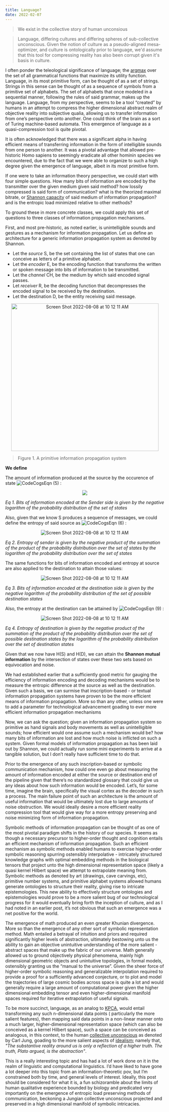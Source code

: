 ```yaml
---
title: Language?
date: 2022-02-07
---
```

 > We exist in the collective story of human unconsious

 > Language, differing cultures and differing spheres of sub-collective unconscious. Given the notion of culture as a pseudo-aligned mesa-optimizer, and culture is ontologically prior to language, we'd assume that this tool for compressing reality has also been corrupt given it's basis in culture.

 I often ponder the teleological significance of language; the [argmax](https://en.wikipedia.org/wiki/Arg_max) over the set of all grammatical functions that maximize its utility function. Language, in its most primitive form, can be thought of as a set of strings. Strings in this sense can be thought of as a sequence of symbols from a primitive set of alphabets. The set of alphabets that once modeled in a sequential manner, following the rules of said grammar, makes up the language. Language, from my perspective, seems to be a tool “created” by humans in an attempt to compress the higher dimensional abstract realm of objective reality into subjective qualia, allowing us to transfer information from one’s perspective onto another. One could think of the brain as a sort of Turing machine-based automata. This emergence of language as a quasi-compression tool is quite pivotal.

 It is often acknowledged that there was a significant alpha in having efficient means of transferring information in the form of intelligible sounds from one person to another. It was a pivotal advantage that allowed pre-historic Homo sapiens to seemingly eradicate all other hominin species we encountered, due to the fact that we were able to organize to such a high degree given the emergence of language, albeit in its most primitive form.

 If one were to take an information theory perspective, we could start with four simple questions. How many bits of information are encoded by the transmitter over the given medium given said method? how lossily compressed is said form of communication? what is the theorized maximal bitrate, or [Shannon capacity](https://en.wikipedia.org/wiki/Channel_capacity) of said medium of information propagation? and is the entropic load minimized relative to other methods?

 To ground these in more concrete classes, we could apply this set of questions to three classes of information propagation mechanisms.

 First, and most pre-historic, as noted earlier, is unintelligible sounds and gestures as a mechanism for information propagation. Let us define an architecture for a generic information propagation system as denoted by Shannon.

- Let the *source* S, be the set containing the list of states that one can conceive as letters of a primitive alphabet.
- Let the *encoder* E, be the encoding function that transforms the written or spoken message into bits of information to be transmitted.
- Let the *channel* CH, be the medium by which said encoded signal passes.
- Let *receiver* R, be the decoding function that decompresses the encoded signal to be received by the destination.
- Let the destination D, be the entity receiving said message.


<p align="center">
    <img width="467" alt="Screen Shot 2022-08-08 at 10 12 11 AM" src="https://user-images.githubusercontent.com/73560826/194781153-bc4237f3-39af-459b-8887-86a4a6bccc98.png">
</p>

> Figure 1. A primitive information propagation system

**We define**

The amount of information produced at the source by the occurence of state ![CodeCogsEqn (5)](https://user-images.githubusercontent.com/73560826/194964206-ff4316d1-9a2c-43b5-b530-02bd2009d002.svg) :

<p align="center">
    <img src="https://user-images.githubusercontent.com/73560826/194963886-db6436b8-14d0-4e82-b7a9-e392b825a620.svg">
</p>


*Eq 1. Bits of information encoded at the Sender side is given by the negative logarithm of the probability distribution of the set of states*

Also, given that we know S produces a sequence of messages, we could define the entropy of said source as ![CodeCogsEqn (6)](https://user-images.githubusercontent.com/73560826/194964924-b2264ff0-86b2-40ff-8a6c-867cc911ec0b.svg)
:

<p align="center">
    <img alt="Screen Shot 2022-08-08 at 10 12 11 AM" src="https://user-images.githubusercontent.com/73560826/194964941-aa3ed967-4106-40c4-83b2-7ec83bc726b1.svg">
</p>

*Eq 2. Entropy of sender is given by the negative product of the summation of the product of the probability distribution over the set of states by the logarithm of the probability distribution over the set of states*

The same functions for bits of information encoded and entropy at source are also applied to the destination to attain those values:

<p align="center">
    <img alt="Screen Shot 2022-08-08 at 10 12 11 AM" src="https://user-images.githubusercontent.com/73560826/194965332-c5773c47-32e6-4616-8690-4f6d25929c11.svg">
</p>

*Eq 3. Bits of information encoded at the destination side is given by the negative logarithm of the probability distribution of the set of possible destination states*

Also, the entropy at the destination can be attained by ![CodeCogsEqn (9)](https://user-images.githubusercontent.com/73560826/194965394-dcdc6960-587f-4663-ae25-a54d9cdd6a36.svg)
:

<p align="center">
    <img alt="Screen Shot 2022-08-08 at 10 12 11 AM" src="https://user-images.githubusercontent.com/73560826/194965408-10ea7c75-98e0-4edf-8b27-0c41eb151f78.svg">
</p>

*Eq 4. Entropy of destination is given by the negative product of the summation of the product of the probability distribution over the set of possible destination states by the logarithm of the probability distribution over the set of destination states*

Given that we now have H(S) and H(D), we can attain the **Shannon mutual information** by the intersection of states over these two sets based on equivocation and noise.

We had established earlier that a sufficiently good metric for gauging the efficiency of information encoding and decoding mechanisms would be to measure the entropic difference at the source as well as the destination. Given such a basis, we can surmise that inscription-based - or textual information propagation systems have proven to be the more efficient means of information propagation. More so than any other, unless one were to add a parameter for technological advancement goading to ever more efficient information propagation mechanisms



Now, we can ask the question; given an information propagation system so primitive as hand signals and body movements as well as unintelligible sounds; how efficient would one assume such a mechanism would be? how many bits of information are lost and how much noise is inflicted on such a system. Given formal models of information propagation as has been laid out by Shannon, we could actually run some mini experiments to arrive at a tangible solution, but I don’t really have sufficient time to do that.

Prior to the emergence of any such inscription-based or symbolic communication mechanism, how could one even go about measuring the amount of information encoded at either the source or destination end of the pipeline given that there’s no standardized glossary that could give us any ideas about how such information would be encoded. Let’s, for some time, imagine the brain, specifically the visual cortex as the decoder in such a process. The main failure point of such an architecture is the amount of useful information that would be ultimately lost due to large amounts of noise obstruction. We would ideally desire a more efficient reality compression tool that would give way for a more entropy preserving and noise minimizing form of information propagation.


Symbolic methods of information propagation can be thought of as one of the most pivotal paradigm shifts in the history of our species. It seems as though a necessary precursor to higher-order thought and cognition entails an efficient mechanism of information propagation. Such an efficient mechanism as symbolic methods enabled humans to exercise higher-order symbolic reasoning spurring ostensibly interpolative - intricately structured knowledge graphs with optimal embedding methods in the biological tensors that project unto the high dimensional representation space (likely a quasi kernel Hilbert space) we attempt to extrapolate meaning from. Symbolic methods as denoted by art (drawings, cave carvings, etc), primitive number systems, and primitive alphabet systems allowed humans generate ontologies to structure their reality, giving rise to intricate epistemologies. This new ability to effectively structure ontologies and epistemologies would prove to be a more salient bug of our technological progress for it would eventually bring forth the inception of culture, and as I had noted in an earlier post, it’s not obvious that such an emergence was a net positive for the world.

The emergence of math produced an even greater Khunian divergence. More so than the emergence of any other sort of symbolic representation method. Math entailed a betrayal of intuition and priors and required significantly higher levels of abstraction, ultimately bestowing unto us the ability to gain an objective unintuitive understanding of the more salient - abstract spaces that make up the fabric of our universe. Math generally allowed us to ground objectively physical phenomena, mainly high dimensional geometric objects and unintuitive topologies, in formal models, ostensibly granting us the “manual to the universe”. Given the sheer force of higher-order symbolic reasoning and generalizable interpolation required to provide a proof for a sufficiently advanced conjecture, or to plot and model the trajectories of large cosmic bodies across space is quite a lot and would generally require a large amount of computational power given the higher dimensional embedding tensor and even higher-dimensional manifold spaces required for iterative extrapolation of useful signals.

To be more succinct, language, as an analog to [KPCA](https://ml-explained.com/blog/kernel-pca-explained), would entail transforming any such n-dimensional data points ( particularly the more salient features), then mapping said data points in a non-linear manner onto a much larger, higher-dimensional representation space (which can also be conceived as a kernel Hilbert space), such a space can be conceived as analogous, in this context, to the human [collective unconscious](https://en.wikipedia.org/wiki/Collective_unconscious) as denoted by Carl Jung, goading to the more salient aspects of [idealism](https://en.wikipedia.org/wiki/Idealism); namely that, *"The substantive reality around us is only a reflection of a higher truth. The truth, Plato argued, is the abstraction"*.

This is a really interesting topic and has had a lot of work done on it in the realm of linguistic and computational linguistics. I’d have liked to have gone a lot deeper into this topic from an information-theoretic pov, but I’m constrained both by time, and general levels of interest. Ideally, this post should be considered for what it is, a fun schizoramble about the limits of human qualitative experience bounded by biology and predicated very importantly on the emergence of entropic load preserving methods of communication, beckoning a Jungian collective unconscious projected and preserved in a high dimensional manifold of symbolic intricacies.
